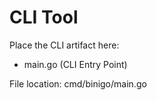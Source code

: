 # CLI Tool

Place the CLI artifact here:
- main.go (CLI Entry Point)

File location: cmd/binigo/main.go
